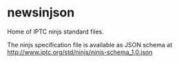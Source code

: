 newsinjson
==========

Home of IPTC ninjs standard files.

The ninjs specification file is available as JSON schema at
http://www.iptc.org/std/ninjs/ninjs-schema_1.0.json

